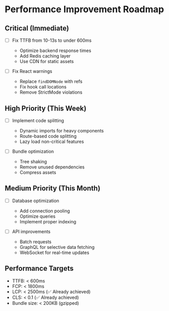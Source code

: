 
# Performance Improvement Roadmap

## Critical (Immediate)
- [ ] Fix TTFB from 10-13s to under 600ms
  - Optimize backend response times
  - Add Redis caching layer
  - Use CDN for static assets

- [ ] Fix React warnings
  - Replace `findDOMNode` with refs
  - Fix hook call locations
  - Remove StrictMode violations

## High Priority (This Week)
- [ ] Implement code splitting
  - Dynamic imports for heavy components
  - Route-based code splitting
  - Lazy load non-critical features

- [ ] Bundle optimization
  - Tree shaking
  - Remove unused dependencies
  - Compress assets

## Medium Priority (This Month)
- [ ] Database optimization
  - Add connection pooling
  - Optimize queries
  - Implement proper indexing

- [ ] API improvements
  - Batch requests
  - GraphQL for selective data fetching
  - WebSocket for real-time updates

## Performance Targets
- TTFB: < 600ms
- FCP: < 1800ms
- LCP: < 2500ms (✅ Already achieved)
- CLS: < 0.1 (✅ Already achieved)
- Bundle size: < 200KB (gzipped)
